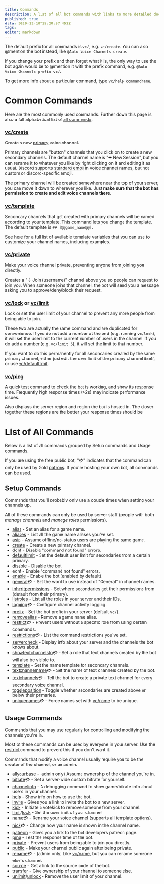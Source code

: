 ```yaml
---
title: Commands
description: A list of all bot commands with links to more detailed documentation for each.
published: true
date: 2020-12-19T15:20:57.453Z
tags: 
editor: markdown
---
```


The default prefix for all commands is `vc/`, e.g. `vc/create`. You can also @mention the bot instead, like `@Auto Voice Channels create`.

If you change your prefix and then forget what it is, the only way to use the bot again would be to @mention it with the prefix command, e.g. `@Auto Voice Channels prefix vc/`.

To get more info about a particular command, type `vc/help commandname`.


# Common Commands

Here are the most commonly used commands. Further down this page is also a full alphabetical list of [all commands](/commands#list-of-all-commands).


### [vc/create](/commands/create)
Create a new [primary](/how-it-works#primary-and-secondary-channels) voice channel.

Primary channels are "button" channels that you click on to create a new secondary channels. The default channel name is "➕ New Session", but you can rename it to whatever you like by right clicking on it and editing it as usual. Discord supports [standard emoji](http://www.unicode.org/emoji/charts/full-emoji-list.html) in voice channel names, but not custom or discord-specific emoji.

The primary channel will be created somewhere near the top of your server, you can move it down to wherever you like. Just **make sure that the bot has permission to create and edit voice channels there.**


### [vc/template](/commands/template)
Secondary channels that get created with primary channels will be named according to your template. This command lets you change the template. The default template is `## [@@game_name@@]`.

See here for a [full list of available template variables](/commands/template) that you can use to customize your channel names, including examples.


### [vc/private](/commands/private)
Make your voice channel private, preventing anyone from joining you directly.

Creates a "⇩ Join (username)" channel above you so people can request to join you. When someone joins that channel, the bot will send you a message asking you to approve/deny/block their request.


### [vc/lock](/commands/limit) or [vc/limit](/commands/limit)
Lock or set the user limit of your channel to prevent any more people from being able to join.

These two are actually the same command and are duplicated for convenience. If you do not add a number at the end (e.g. running `vc/lock`), it will set the user limit to the current number of users in the channel. If you do add a number (e.g. `vc/limit 5`), it will set the limit to that number.

If you want to do this permanently for all secondaries created by the same primary channel, either just edit the user limit of the primary channel itself, or use [vc/defaultlimit](/commands/defaultlimit).


### [vc/ping](/commands/ping)
A quick test command to check the bot is working, and show its response time. Frequently high response times (>2s) may indicate performance issues.

Also displays the server region and region the bot is hosted in. The closer together these regions are the better your response times should be.


# List of All Commands

Below is a list of all commands grouped by Setup commands and Usage commands.

If you are using the free public bot, "💳" indicates that the command can only be used by Gold [patrons](https://patreon.com/pixaal). If you're hosting your own bot, all commands can be used.

## Setup Commands

Commands that you'll probably only use a couple times when setting your channels up.

All of these commands can only be used by server staff (people with both *manage channels* and *manage roles* permissions).

* [alias](/commands/alias) - Set an alias for a game name.
* [aliases](/commands/aliases) - List all the game name aliases you've set.
* [asip](/commands/asip) - Assume offline/no-status users are playing the same game.
* [create](/commands/create) - Create a new primary channel.
* [dcnf](/commands/dcnf) - Disable "command not found" errors.
* [defaultlimit](/commands/defaultlimit) - Set the default user limit for secondaries from a certain primary.
* [disable](/commands/disable) - Disable the bot.
* [ecnf](/commands/ecnf) - Enable "command not found" errors.
* [enable](/commands/enable) - Enable the bot (enabled by default).
* [general](/commands/general)💳 - Set the word to use instead of "General" in channel names.
* [inheritpermissions](/commands/inheritpermissions) - Set where secondaries get their permissions from (default from their primary).
* [listroles](/commands/listroles) - List all the roles in your server and their IDs.
* [logging](/commands/logging)💳 - Configure channel activity logging.
* [prefix](/commands/prefix) - Set the bot prefix in your server (default `vc/`).
* [removealias](/commands/removealias) - Remove a game name alias.
* [restrict](/commands/restrict)💳 - Prevent users without a specific role from using certain commands.
* [restrictions](/commands/restrictions)💳 - List the command restrictions you've set.
* [servercheck](/commands/servercheck) - Display info about your server and the channels the bot knows about.
* [showtextchannelsto](/commands/showtextchannelsto)💳 - Set a role that text channels created by the bot will also be visible to.
* [template](/commands/template) - Set the name template for secondary channels.
* [textchannelname](/commands/textchannelname)💳 - Set the name of text channels created by the bot.
* [textchannels](/commands/textchannels)💳 - Tell the bot to create a private text channel for every secondary voice channel.
* [toggleposition](/commands/toggleposition) - Toggle whether secondaries are created above or below their primaries.
* [uniquenames](/commands/uniquenames)💳 - Force names set with [vc/name](/commands/name) to be unique.

## Usage Commands

Commands that you may use regularly for controlling and modifying the channels you're in.

Most of these commands can be used by everyone in your server. Use the [restrict](/commands/restrict) command to prevent this if you don't want it.

Commands that modify a voice channel usually require you to be the creator of the channel, or an admin.

* [allyourbase](/commands/allyourbase) - (admin only) Assume ownership of the channel you're in.
* [bitrate](/commands/bitrate)💳 - Set a server-wide custom bitrate for yourself.
* [channelinfo](/commands/channelinfo) - A debugging command to show game/bitrate info about users in your channel.
* [help](/commands/help) - Show info on how to use the bot.
* [invite](/commands/invite) - Gives you a link to invite the bot to a new server.
* [kick](/commands/kick) - Initiate a votekick to remove someone from your channel.
* [limit](/commands/limit)/[lock](/commands/limit) - Set the user limit of your channel.
* [name](/commands/name)💳 - Rename your voice channel (supports all template options).
* [nick](/commands/nick)💳 - Change how your name is shown in the channel name.
* [patreon](/commands/patreon) - Gives you a link to the bot developers patreon page.
* [ping](/commands/ping) - Test the response time of the bot.
* [private](/commands/private) - Prevent users from being able to join you directly.
* [public](/commands/public) - Make your channel public again after being private.
* [rename](/commands/rename)💳 - (admin only) Like [vc/name](/commands/name), but you can rename someone else's channel.
* [source](/commands/source) - Get a link to the source code of the bot.
* [transfer](/commands/transfer) - Give ownership of your channel to someone else.
* [unlimit](/commands/unlimit)/[unlock](/commands/unlimit) - Remove the user limit of your channel.
